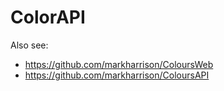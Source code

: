 # ColorAPI

Also see: 

- https://github.com/markharrison/ColoursWeb
- https://github.com/markharrison/ColoursAPI
